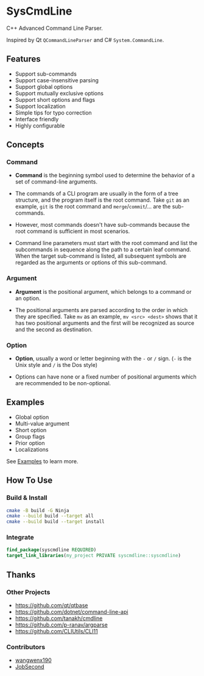 # SysCmdLine

C++ Advanced Command Line Parser.

Inspired by Qt `QCommandLineParser` and C# `System.CommandLine`.

## Features

+ Support sub-commands
+ Support case-insensitive parsing
+ Support global options
+ Support mutually exclusive options
+ Support short options and flags
+ Support localization
+ Simple tips for typo correction
+ Interface friendly
+ Highly configurable

## Concepts

### Command

+ **Command** is the beginning symbol used to determine the behavior of a set of command-line arguments.

+ The commands of a CLI program are usually in the form of a tree structure, and the program itself is the root command. Take `git` as an example, `git` is the root command and `merge`/`commit`/... are the sub-commands.

+ However, most commands doesn't have sub-commands because the root command is sufficient in most scenarios.

+ Command line parameters must start with the root command and list the subcommands in sequence along the path to a certain leaf command. When the target sub-command is listed, all subsequent symbols are regarded as the arguments or options of this sub-command.

### Argument

+ **Argument** is the positional argument, which belongs to a command or an option.

+ The positional arguments are parsed according to the order in which they are specified. Take `mv` as an example, `mv <src> <dest>` shows that it has two positional arguments and the first will be recognized as source and the second as destination.

### Option

+ **Option**, usually a word or letter beginning with the `-` or `/` sign. (`-` is the Unix style and `/` is the Dos style)

+ Options can have none or a fixed number of positional arguments which are recommended to be non-optional.

## Examples

+ Global option
+ Multi-value argument
+ Short option
+ Group flags
+ Prior option
+ Localizations

See [Examples](docs/examples.md) to learn more.

## How To Use

### Build & Install

```sh
cmake -B build -G Ninja
cmake --build build --target all
cmake --build build --target install
```

### Integrate

```cmake
find_package(syscmdline REQUIRED)
target_link_libraries(my_project PRIVATE syscmdline::syscmdline)
```

<!-- ## Notice

### Minimize Size

In order to achieve more functionalities, the code amount is relatively large, so the binary size may be relatively large compared with other libraries. Therefore, this project uses STL templates as little as possible. -->

## Thanks

### Other Projects

+ https://github.com/qt/qtbase
+ https://github.com/dotnet/command-line-api
+ https://github.com/tanakh/cmdline
+ https://github.com/p-ranav/argparse
+ https://github.com/CLIUtils/CLI11

### Contributors

+ [wangwenx190](https://github.com/wangwenx190)
+ [JobSecond](https://github.com/JobSecond)